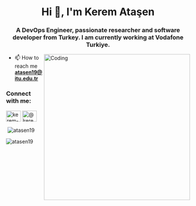 <h1 align="center">Hi 👋, I'm Kerem Ataşen</h1>
<h3 align="center">A DevOps Engineer, passionate researcher and software developer from Turkey. I am currently working at Vodafone Turkiye.</h3>
<img align="right" alt="Coding" width="400" src="https://raw.githubusercontent.com/gist/patevs/b007a0e98fb216438d4cbf559fac4166/raw/88f20c9d749d756be63f22b09f3c4ac570bc5101/programming.gif">

- 📫 How to reach me **atasen19@itu.edu.tr**

<h3 align="left">Connect with me:</h3>
<p align="left">
<a href="https://linkedin.com/in/kerem-ataşen-043042198" target="blank"><img align="center" src="https://raw.githubusercontent.com/rahuldkjain/github-profile-readme-generator/master/src/images/icons/Social/linked-in-alt.svg" alt="kerem-ataşen-043042198" height="30" width="40" /></a>
<a href="https://medium.com/@kerem_atasen" target="blank"><img align="center" src="https://raw.githubusercontent.com/rahuldkjain/github-profile-readme-generator/master/src/images/icons/Social/medium.svg" alt="@kerem_atasen" height="30" width="40" /></a>
</p>
<p>&nbsp;<img align="center" src="https://github-readme-stats.vercel.app/api?username=atasen19&show_icons=true&locale=en" alt="atasen19" /></p>

<p><img align="center" src="https://github-readme-streak-stats.herokuapp.com/?user=atasen19&" alt="atasen19" /></p>

